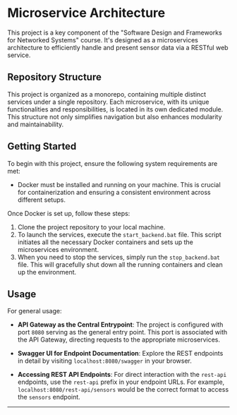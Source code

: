 # Microservice Architecture

This project is a key component of the "Software Design and Frameworks for Networked Systems" course. It's designed as a microservices architecture to efficiently handle and present sensor data via a RESTful web service.

## Repository Structure

This project is organized as a monorepo, containing multiple distinct services under a single repository. 
Each microservice, with its unique functionalities and responsibilities, is located in its own dedicated module.
This structure not only simplifies navigation but also enhances modularity and maintainability.

## Getting Started

To begin with this project, ensure the following system requirements are met:

- Docker must be installed and running on your machine. This is crucial for containerization and ensuring a consistent environment across different setups.

Once Docker is set up, follow these steps:

1. Clone the project repository to your local machine.
2. To launch the services, execute the `start_backend.bat` file. This script initiates all the necessary Docker containers and sets up the microservices environment.
3. When you need to stop the services, simply run the `stop_backend.bat` file. This will gracefully shut down all the running containers and clean up the environment.

## Usage

For general usage:

- **API Gateway as the Central Entrypoint**: The project is configured with port `8080` serving as the general entry point. This port is associated with the API Gateway, directing requests to the appropriate microservices.

- **Swagger UI for Endpoint Documentation**: Explore the REST endpoints in detail by visiting `localhost:8080/swagger` in your browser.

- **Accessing REST API Endpoints**: For direct interaction with the `rest-api` endpoints, use the `rest-api` prefix in your endpoint URLs. For example, `localhost:8080/rest-api/sensors` would be the correct format to access the `sensors` endpoint.

---